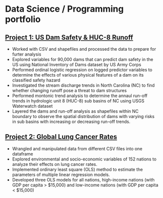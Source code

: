 # Data Science / Programming portfolio

## [Project 1: US Dam Safety & HUC-8 Runoff](https://github.com/PierreMishra/US_Dam_Safety_ENV.872)
* Worked with CSV and shapefiles and processed the data to prepare for furter analysis
* Explored variables for 90,000 dams that can predict dam safety in the US using National Inventory of Dams dataset by US Army Corps
* Performed ordinal logistic regression on logged predictor variables to determine the effects of various physical features of a dam on its classified safety hazard
* Investigated the stream discharge trends in North Carolina (NC) to find whether changing runoff pose a threat to dam structures
* Performed montonic trend analysis to determine the annaul run-off trends in hydrologic unit 8 (HUC-8) sub basins of NC using USGS Waterwatch dataset
* Layered the dams and run-off analysis as shapefiles within NC boundary to observe the spatial distribution of dams with varying risks in sub basins with increasing or decreasing run-off trends.

## [Project 2: Global Lung Cancer Rates](https://github.com/PierreMishra/Lung_Cancer_Rates_ENV.710)
* Wrangled and manipulated data from different CSV files into one dataframe
* Explored environmental and socio-economic variables of 152 nations to analyze their effects on lung cancer rates.
* Implemented ordinary least square (OLS) method to estimate the parameters of multiple linear regression models.
* Developed three OLS models for all nations, high-income nations (with GDP per capita > $15,000) and low-income nations (with GDP per capita < $15,000)



